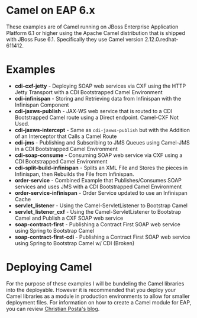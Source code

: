 # Camel on EAP 6.x
These examples are of Camel running on JBoss Enterprise Application Platform 6.1 or higher using the Apache Camel distribution that is shipped with JBoss Fuse 6.1. Specifically they use Camel version 2.12.0.redhat-611412.

# Examples
 - **cdi-cxf-jetty** - Deploying SOAP web services via CXF using the HTTP Jetty Transport with a CDI Bootstrapped Camel Environment
 - **cdi-infinispan** - Storing and Retrieving data from Infinispan with the Infinispan Component
 - **cdi-jaxws-publish** - JAX-WS web service that is routed to a CDI Bootstrapped Camel route using a Direct endpoint. Camel-CXF Not Used.
 - **cdi-jaxws-intercept** - Same as `cdi-jaxws-publish` but with the Addition of an Interceptor that Calls a Camel Route
 - **cdi-jms** - Publishing and Subscribing to JMS Queues using Camel-JMS in a CDI Bootstrapped Camel Environment
 - **cdi-soap-consume** - Consuming SOAP web service via CXF using a CDI Bootstrapped Camel Environment
 - **cdi-split-build-infinispan** - Splits an XML File and Stores the pieces in Infinispan, then Rebuilds the File from Infinispan.
 - **order-service** - Combined Example that Publishes/Consumes SOAP services and uses JMS with a CDI Bootstrapped Camel Environment
 - **order-service-infinispan** - Order Service updated to use an Infinispan Cache
 - **servlet_listener** - Using the Camel-ServletListener to Bootstrap Camel
 - **servlet_listener_cxf** - Using the Camel-ServletListener to Bootstrap Camel and Publish a CXF SOAP web service
 - **soap-contract-first** - Publishing a Contract First SOAP web service using Spring to Bootstrap Camel
 - **soap-contract-first-cdi** - Publishing a Contract First SOAP web service using Spring to Bootstrap Camel w/ CDI (Broken)

# Deploying Camel
For the purpose of these examples I will be bundeling the Camel libraries into the deployable. However it is recommended that you deploy your Camel libraries as a module in production environments to allow for smaller deployment files. For information on how to create a Camel module for EAP, you can review [Christian Posta's blog](http://www.christianposta.com/blog/?p=396).
